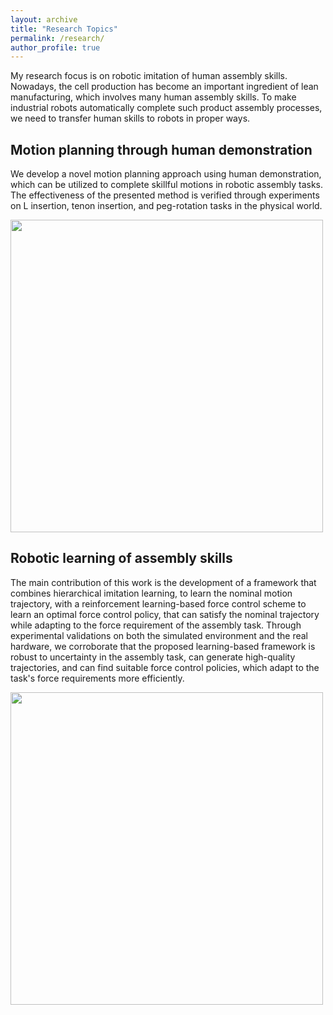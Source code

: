 ```yaml
---
layout: archive
title: "Research Topics"
permalink: /research/
author_profile: true
---
```


My research focus is on robotic imitation of human assembly skills. Nowadays, the cell production has become an important ingredient of lean manufacturing, which involves many human assembly skills. To make industrial robots automatically complete such product assembly processes, we need to transfer human skills to robots in proper ways.

## Motion planning through human demonstration

We develop a novel motion planning approach using human demonstration, which can be utilized to complete skillful motions in robotic assembly tasks. The effectiveness of the presented method is verified through experiments on L insertion, tenon insertion, and peg-rotation tasks in the physical world.

<img align="center" width="500" src="https://wangyan-hlab.github.io/images/motionplanning.jpg">

## Robotic learning of assembly skills

The main contribution of this work is the development of a framework that combines hierarchical imitation learning, to learn the nominal motion trajectory, with a reinforcement learning-based force control scheme to learn an optimal force control policy, that can satisfy the nominal trajectory while adapting to the force requirement of the assembly task. 
Through experimental validations on both the simulated environment and the real hardware, we corroborate that the proposed learning-based framework is robust to uncertainty in the assembly task, can generate high-quality trajectories, and can find suitable force control policies, which adapt to the task's force requirements more efficiently.

<img align="center" width="500" src="https://wangyan-hlab.github.io/images/real_assembly.png">
